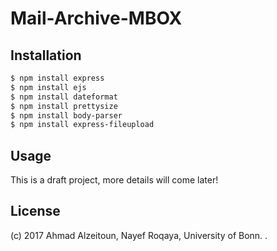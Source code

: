 # Mail-Archive-MBOX

## Installation

```bash
$ npm install express
$ npm install ejs
$ npm install dateformat
$ npm install prettysize
$ npm install body-parser
$ npm install express-fileupload
```

## Usage
This is a draft project, more details will come later!





## License

(c) 2017 Ahmad Alzeitoun, Nayef Roqaya, University of Bonn.
.
